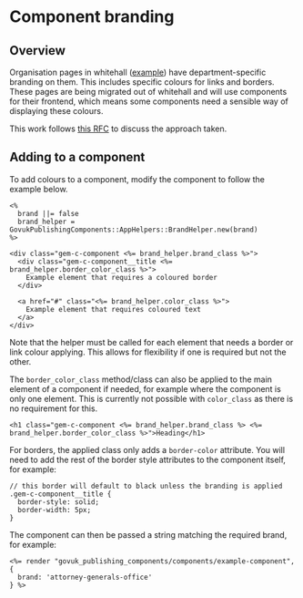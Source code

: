 # Component branding

## Overview

Organisation pages in whitehall ([example](https://www.gov.uk/government/organisations/attorney-generals-office)) have department-specific branding on them. This includes specific colours for links and borders. These pages are being migrated out of whitehall and will use components for their frontend, which means some components need a sensible way of displaying these colours.

This work follows [this RFC](https://github.com/alphagov/govuk_publishing_components/pull/287) to discuss the approach taken.

## Adding to a component

To add colours to a component, modify the component to follow the example below.

```
<%
  brand ||= false
  brand_helper = GovukPublishingComponents::AppHelpers::BrandHelper.new(brand)
%>

<div class="gem-c-component <%= brand_helper.brand_class %>">
  <div class="gem-c-component__title <%= brand_helper.border_color_class %>">
    Example element that requires a coloured border
  </div>

  <a href="#" class="<%= brand_helper.color_class %>">
    Example element that requires coloured text
  </a>
</div>
```

Note that the helper must be called for each element that needs a border or link colour applying. This allows for flexibility if one is required but not the other.

The `border_color_class` method/class can also be applied to the main element of a component if needed, for example where the component is only one element. This is currently not possible with `color_class` as there is no requirement for this.

```
<h1 class="gem-c-component <%= brand_helper.brand_class %> <%= brand_helper.border_color_class %>">Heading</h1>
```

For borders, the applied class only adds a `border-color` attribute. You will need to add the rest of the border style attributes to the component itself, for example:

```
// this border will default to black unless the branding is applied
.gem-c-component__title {
  border-style: solid;
  border-width: 5px;
}
```

The component can then be passed a string matching the required brand, for example:

```
<%= render "govuk_publishing_components/components/example-component", {
  brand: 'attorney-generals-office'
} %>
```
